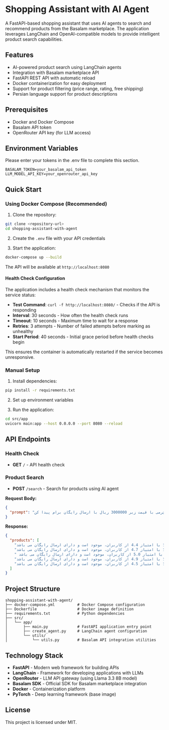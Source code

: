 # Shopping Assistant with AI Agent

A FastAPI-based shopping assistant that uses AI agents to search and recommend products from the Basalam marketplace. The application leverages LangChain and OpenAI-compatible models to provide intelligent product search capabilities.

## Features

- AI-powered product search using LangChain agents
- Integration with Basalam marketplace API
- FastAPI REST API with automatic reload
- Docker containerization for easy deployment
- Support for product filtering (price range, rating, free shipping)
- Persian language support for product descriptions

## Prerequisites

- Docker and Docker Compose
- Basalam API token
- OpenRouter API key (for LLM access)

## Environment Variables

Please enter your tokens in the .env file to complete this section.

```env
BASALAM_TOKEN=your_basalam_api_token
LLM_MODEL_API_KEY=your_openrouter_api_key
```

## Quick Start

### Using Docker Compose (Recommended)

1. Clone the repository:
```bash
git clone <repository-url>
cd shopping-assistant-with-agent
```

2. Create the `.env` file with your API credentials

3. Start the application:
```bash
docker-compose up --build
```

The API will be available at `http://localhost:8080`

#### Health Check Configuration

The application includes a health check mechanism that monitors the service status:

- **Test Command**: `curl -f http://localhost:8080/` - Checks if the API is responding
- **Interval**: 30 seconds - How often the health check runs
- **Timeout**: 10 seconds - Maximum time to wait for a response
- **Retries**: 3 attempts - Number of failed attempts before marking as unhealthy
- **Start Period**: 40 seconds - Initial grace period before health checks begin

This ensures the container is automatically restarted if the service becomes unresponsive.

### Manual Setup

1. Install dependencies:
```bash
pip install -r requirements.txt
```

2. Set up environment variables

3. Run the application:
```bash
cd src/app
uvicorn main:app --host 0.0.0.0 --port 8080 --reload
```

## API Endpoints

### Health Check
- **GET** `/` - API health check

### Product Search
- **POST** `/search` - Search for products using AI agent

**Request Body:**
```json
{
  "prompt": "یک کیف چرمی با قیمت زیر 3000000 ریال با ارسال رایگان برام پیدا کن"
}
```

**Response:**
```json
{
  "products": [
    "محصول کیف چزم دست دوز پارسه جاموبایلی جاکارتی کیف پول (ارسال رایگان) با قیمت 299000 تومان عرضه می شود. این کالا با امتیاز 4.4 از کاربران، موجود است و دارای ارسال رایگان می باشد",
    "محصول کیف زنانه کیف پاسپورتی زنانه کیف دوشی زنانه ارسال رایگان با قیمت 279300 تومان عرضه می شود. این کالا با امتیاز 4.7 از کاربران، موجود است و دارای ارسال رایگان می باشد",
    " محصول کیف چرم دست دوز (ارسال رایگان) با قیمت 299000 تومان عرضه می شود. این کالا با امتیاز 5.0 از کاربران، موجود است و دارای ارسال رایگان می باشد",
    "محصول کیف دستی زنانه کیف دوشی زنانه کیف پاسپورتی زنانه ارسال رایگان با قیمت 268800 تومان عرضه می شود. این کالا با امتیاز 4.9 از کاربران، موجود است و دارای ارسال رایگان می باشد",
    "محصول کیف زنانه دوشی زنانه ارسال رایگان کیف مجلسی زنانه با قیمت 258300 تومان عرضه می شود. این کالا با امتیاز 4.5 از کاربران، موجود است و دارای ارسال رایگان می باشد"
  ]
}
```

## Project Structure

```
shopping-assistant-with-agent/
├── docker-compose.yml          # Docker Compose configuration
├── Dockerfile                  # Docker image definition
├── requirements.txt            # Python dependencies
├── src/
│   └── app/
│       ├── main.py             # FastAPI application entry point
│       ├── create_agent.py     # LangChain agent configuration
│       └── utils/
│           └── utils.py        # Basalam API integration utilities
```

## Technology Stack

- **FastAPI** - Modern web framework for building APIs
- **LangChain** - Framework for developing applications with LLMs
- **OpenRouter** - LLM API gateway (using Llama 3.3 8B model)
- **Basalam SDK** - Official SDK for Basalam marketplace integration
- **Docker** - Containerization platform
- **PyTorch** - Deep learning framework (base image)

## License

This project is licensed under MIT.
